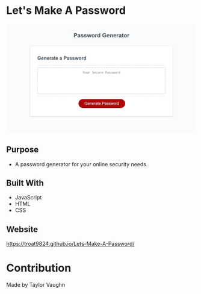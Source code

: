 # Let's Make A Password

![Alt text](./assets/screenshot.jpg)

## Purpose
* A password generator for your online security needs.

## Built With
* JavaScript
* HTML
* CSS

## Website
https://troat9824.github.io/Lets-Make-A-Password/

# Contribution
Made by Taylor Vaughn

